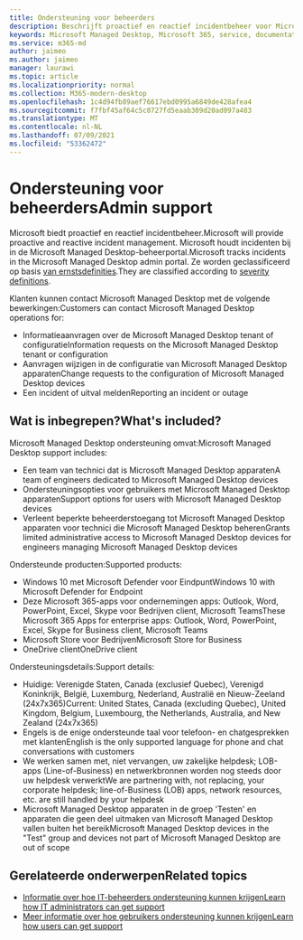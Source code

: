 ```yaml
---
title: Ondersteuning voor beheerders
description: Beschrijft proactief en reactief incidentbeheer voor Microsoft Managed Desktop.
keywords: Microsoft Managed Desktop, Microsoft 365, service, documentatie
ms.service: m365-md
author: jaimeo
ms.author: jaimeo
manager: laurawi
ms.topic: article
ms.localizationpriority: normal
ms.collection: M365-modern-desktop
ms.openlocfilehash: 1c4d94fb89aef76617ebd0995a6849de428afea4
ms.sourcegitcommit: f7fbf45af64c5c0727fd5eaab309d20ad097a483
ms.translationtype: MT
ms.contentlocale: nl-NL
ms.lasthandoff: 07/09/2021
ms.locfileid: "53362472"
---
```

# <a name="admin-support"></a><span data-ttu-id="c012f-104">Ondersteuning voor beheerders</span><span class="sxs-lookup"><span data-stu-id="c012f-104">Admin support</span></span>

<span data-ttu-id="c012f-105">Microsoft biedt proactief en reactief incidentbeheer.</span><span class="sxs-lookup"><span data-stu-id="c012f-105">Microsoft will provide proactive and reactive incident management.</span></span> <span data-ttu-id="c012f-106">Microsoft houdt incidenten bij in de Microsoft Managed Desktop-beheerportal.</span><span class="sxs-lookup"><span data-stu-id="c012f-106">Microsoft tracks incidents in the Microsoft Managed Desktop admin portal.</span></span> <span data-ttu-id="c012f-107">Ze worden geclassificeerd op basis [van ernstsdefinities](../working-with-managed-desktop/admin-support.md#sev).</span><span class="sxs-lookup"><span data-stu-id="c012f-107">They are classified according to [severity definitions](../working-with-managed-desktop/admin-support.md#sev).</span></span>

<span data-ttu-id="c012f-108">Klanten kunnen contact Microsoft Managed Desktop met de volgende bewerkingen:</span><span class="sxs-lookup"><span data-stu-id="c012f-108">Customers can contact Microsoft Managed Desktop operations for:</span></span>
- <span data-ttu-id="c012f-109">Informatieaanvragen over de Microsoft Managed Desktop tenant of configuratie</span><span class="sxs-lookup"><span data-stu-id="c012f-109">Information requests on the Microsoft Managed Desktop tenant or configuration</span></span>
- <span data-ttu-id="c012f-110">Aanvragen wijzigen in de configuratie van Microsoft Managed Desktop apparaten</span><span class="sxs-lookup"><span data-stu-id="c012f-110">Change requests to the configuration of Microsoft Managed Desktop devices</span></span>
- <span data-ttu-id="c012f-111">Een incident of uitval melden</span><span class="sxs-lookup"><span data-stu-id="c012f-111">Reporting an incident or outage</span></span>

## <a name="whats-included"></a><span data-ttu-id="c012f-112">Wat is inbegrepen?</span><span class="sxs-lookup"><span data-stu-id="c012f-112">What's included?</span></span>

<span data-ttu-id="c012f-113">Microsoft Managed Desktop ondersteuning omvat:</span><span class="sxs-lookup"><span data-stu-id="c012f-113">Microsoft Managed Desktop support includes:</span></span>

- <span data-ttu-id="c012f-114">Een team van technici dat is Microsoft Managed Desktop apparaten</span><span class="sxs-lookup"><span data-stu-id="c012f-114">A team of engineers dedicated to Microsoft Managed Desktop devices</span></span>
- <span data-ttu-id="c012f-115">Ondersteuningsopties voor gebruikers met Microsoft Managed Desktop apparaten</span><span class="sxs-lookup"><span data-stu-id="c012f-115">Support options for users with Microsoft Managed Desktop devices</span></span>
- <span data-ttu-id="c012f-116">Verleent beperkte beheerderstoegang tot Microsoft Managed Desktop apparaten voor technici die Microsoft Managed Desktop beheren</span><span class="sxs-lookup"><span data-stu-id="c012f-116">Grants limited administrative access to Microsoft Managed Desktop devices for engineers managing Microsoft Managed Desktop devices</span></span> 

<span data-ttu-id="c012f-117">Ondersteunde producten:</span><span class="sxs-lookup"><span data-stu-id="c012f-117">Supported products:</span></span>

- <span data-ttu-id="c012f-118">Windows 10 met Microsoft Defender voor Eindpunt</span><span class="sxs-lookup"><span data-stu-id="c012f-118">Windows 10 with Microsoft Defender for Endpoint</span></span>
- <span data-ttu-id="c012f-119">Deze Microsoft 365-apps voor ondernemingen apps: Outlook, Word, PowerPoint, Excel, Skype voor Bedrijven client, Microsoft Teams</span><span class="sxs-lookup"><span data-stu-id="c012f-119">These Microsoft 365 Apps for enterprise apps: Outlook, Word, PowerPoint, Excel, Skype for Business client, Microsoft Teams</span></span> 
- <span data-ttu-id="c012f-120">Microsoft Store voor Bedrijven</span><span class="sxs-lookup"><span data-stu-id="c012f-120">Microsoft Store for Business</span></span> 
- <span data-ttu-id="c012f-121">OneDrive client</span><span class="sxs-lookup"><span data-stu-id="c012f-121">OneDrive client</span></span> 

<span data-ttu-id="c012f-122">Ondersteuningsdetails:</span><span class="sxs-lookup"><span data-stu-id="c012f-122">Support details:</span></span>

- <span data-ttu-id="c012f-123">Huidige: Verenigde Staten, Canada (exclusief Quebec), Verenigd Koninkrijk, België, Luxemburg, Nederland, Australië en Nieuw-Zeeland (24x7x365)</span><span class="sxs-lookup"><span data-stu-id="c012f-123">Current: United States, Canada (excluding Quebec), United Kingdom, Belgium, Luxembourg, the Netherlands, Australia, and New Zealand (24x7x365)</span></span> 
- <span data-ttu-id="c012f-124">Engels is de enige ondersteunde taal voor telefoon- en chatgesprekken met klanten</span><span class="sxs-lookup"><span data-stu-id="c012f-124">English is the only supported language for phone and chat conversations with customers</span></span> 
- <span data-ttu-id="c012f-125">We werken samen met, niet vervangen, uw zakelijke helpdesk; LOB-apps (Line-of-Business) en netwerkbronnen worden nog steeds door uw helpdesk verwerkt</span><span class="sxs-lookup"><span data-stu-id="c012f-125">We are partnering with, not replacing, your corporate helpdesk; line-of-Business (LOB) apps, network resources, etc. are still handled by your helpdesk</span></span> 
- <span data-ttu-id="c012f-126">Microsoft Managed Desktop apparaten in de groep 'Testen' en apparaten die geen deel uitmaken van Microsoft Managed Desktop vallen buiten het bereik</span><span class="sxs-lookup"><span data-stu-id="c012f-126">Microsoft Managed Desktop devices in the "Test" group and devices not part of Microsoft Managed Desktop are out of scope</span></span> 


## <a name="related-topics"></a><span data-ttu-id="c012f-127">Gerelateerde onderwerpen</span><span class="sxs-lookup"><span data-stu-id="c012f-127">Related topics</span></span>

- [<span data-ttu-id="c012f-128">Informatie over hoe IT-beheerders ondersteuning kunnen krijgen</span><span class="sxs-lookup"><span data-stu-id="c012f-128">Learn how IT administrators can get support</span></span>](../working-with-managed-desktop/admin-support.md)
- [<span data-ttu-id="c012f-129">Meer informatie over hoe gebruikers ondersteuning kunnen krijgen</span><span class="sxs-lookup"><span data-stu-id="c012f-129">Learn how users can get support</span></span>](../working-with-managed-desktop/end-user-support.md)
